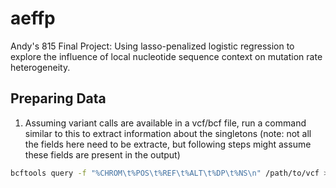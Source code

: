# aeffp

Andy's 815 Final Project: Using lasso-penalized logistic regression to explore the influence of local nucleotide sequence context on mutation rate heterogeneity.

## Preparing Data

1. Assuming variant calls are available in a vcf/bcf file, run a command similar to this to extract information about the singletons (note: not all the fields here need to be extracte, but following steps might assume these fields are present in the output)

```bash
bcftools query -f "%CHROM\t%POS\t%REF\t%ALT\t%DP\t%NS\n" /path/to/vcf >> /desired/output/path.txt
```